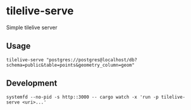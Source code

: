# tilelive-serve

Simple tilelive server

## Usage

```shell
tilelive-serve "postgres://postgres@localhost/db?schema=public&table=points&geometry_column=geom"
```

## Development

```shell
systemfd --no-pid -s http::3000 -- cargo watch -x 'run -p tilelive-serve <uri>...'
```

